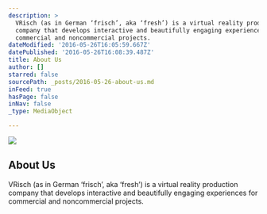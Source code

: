 ```yaml
---
description: >
  VRisch (as in German ‘frisch’, aka ‘fresh’) is a virtual reality production
  company that develops interactive and beautifully engaging experiences for
  commercial and noncommercial projects.
dateModified: '2016-05-26T16:05:59.667Z'
datePublished: '2016-05-26T16:08:39.487Z'
title: About Us
author: []
starred: false
sourcePath: _posts/2016-05-26-about-us.md
inFeed: true
hasPage: false
inNav: false
_type: MediaObject

---
```

<article style=""><img src="https://the-grid-user-content.s3-us-west-2.amazonaws.com/9169c229-3e5d-4cbc-873d-bd17ee44aa88.png" /><h1>About Us</h1><p>VRisch (as in German ‘frisch’, aka ‘fresh’) is a virtual reality production company that develops interactive and beautifully engaging experiences for commercial and noncommercial projects. </p></article>